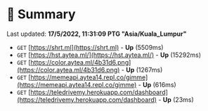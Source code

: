 # 📖 Summary
Last updated: **17/5/2022, 11:31:09 PTG "Asia/Kuala_Lumpur"**

- `GET` [https://shrt.ml](https://shrt.ml) - **Up** (5509ms)
- `GET` [https://hst.aytea.ml/](https://hst.aytea.ml/) - **Up** (15292ms)
- `GET` [https://color.aytea.ml/4b31d6.png](https://color.aytea.ml/4b31d6.png) - **Up** (1267ms)
- `GET` [https://memeapi.aytea14.repl.co/gimme](https://memeapi.aytea14.repl.co/gimme) - **Up** (616ms)
- `GET` [https://teledrivemy.herokuapp.com/dashboard](https://teledrivemy.herokuapp.com/dashboard) - **Up** (23ms)
